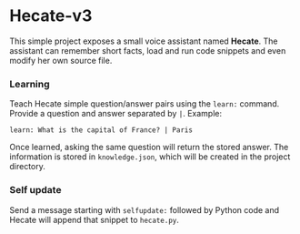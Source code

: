 # Hecate-v3

This simple project exposes a small voice assistant named **Hecate**. The
assistant can remember short facts, load and run code snippets and even modify
her own source file.

### Learning

Teach Hecate simple question/answer pairs using the `learn:` command. Provide a
question and answer separated by `|`. Example:

```
learn: What is the capital of France? | Paris
```

Once learned, asking the same question will return the stored answer.
The information is stored in `knowledge.json`, which will be created in the
project directory.

### Self update

Send a message starting with `selfupdate:` followed by Python code and Hecate
will append that snippet to `hecate.py`.
